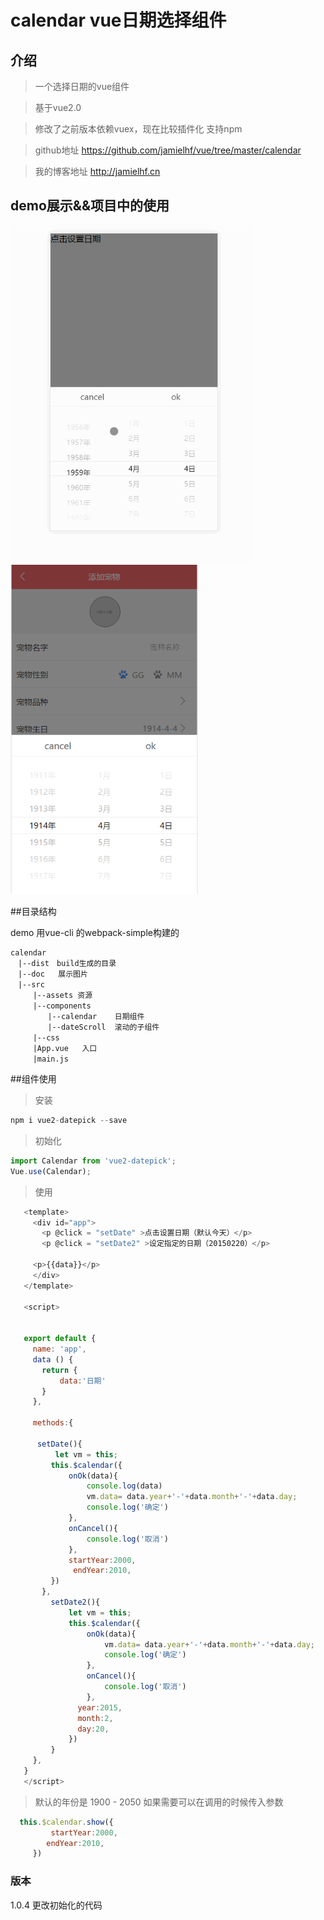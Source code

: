 # calendar vue日期选择组件

## 介绍
>一个选择日期的vue组件

>基于vue2.0

>修改了之前版本依赖vuex，现在比较插件化  支持npm

>github地址 https://github.com/jamielhf/vue/tree/master/calendar

>我的博客地址 http://jamielhf.cn

## demo展示&&项目中的使用

<img width = "384" src="doc/2.gif"/>
<img width = "300" src="doc/12.png"/>

##目录结构

demo 用vue-cli 的webpack-simple构建的
```
calendar
　|--dist　build生成的目录
　|--doc   展示图片
　|--src
　　　|--assets 资源
　　　|--components
　　　　　|--calendar    日期组件
　　　　　|--dateScroll  滚动的子组件
　　　|--css
　　　|App.vue   入口
　　　|main.js   
```

##组件使用
>安装
```javascript
npm i vue2-datepick --save
```

>初始化
```javascript
import Calendar from 'vue2-datepick';
Vue.use(Calendar);
```


>使用

 
``` javascript
   <template>
     <div id="app">
       <p @click = "setDate" >点击设置日期（默认今天）</p>
       <p @click = "setDate2" >设定指定的日期（20150220）</p>
   
     <p>{{data}}</p>
     </div>
   </template>
   
   <script>
   
   
   export default {
     name: 'app',
     data () {
       return {
           data:'日期'
       }
     },
   
     methods:{
   
      setDate(){
          let vm = this;
         this.$calendar({
             onOk(data){
                 console.log(data)
                 vm.data= data.year+'-'+data.month+'-'+data.day;
                 console.log('确定')
             },
             onCancel(){
                 console.log('取消')
             },
             startYear:2000,
              endYear:2010,
         })
       },
         setDate2(){
             let vm = this;
             this.$calendar({
                 onOk(data){
                     vm.data= data.year+'-'+data.month+'-'+data.day;
                     console.log('确定')
                 },
                 onCancel(){
                     console.log('取消')
                 },
               year:2015,
               month:2,
               day:20,
             })
         }
     },
   }
   </script>

```


>默认的年份是 1900 - 2050 如果需要可以在调用的时候传入参数
```javascript
  this.$calendar.show({
         startYear:2000,
        endYear:2010,
     })
```


### 版本
1.0.4 更改初始化的代码

